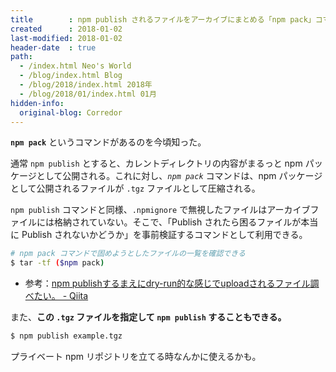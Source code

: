 ```yaml
---
title        : npm publish されるファイルをアーカイブにまとめる「npm pack」コマンド
created      : 2018-01-02
last-modified: 2018-01-02
header-date  : true
path:
  - /index.html Neo's World
  - /blog/index.html Blog
  - /blog/2018/index.html 2018年
  - /blog/2018/01/index.html 01月
hidden-info:
  original-blog: Corredor
---
```


**`npm pack`** というコマンドがあるのを今頃知った。

通常 `npm publish` とすると、カレントディレクトリの内容がまるっと npm パッケージとして公開される。これに対し、_`npm pack`_ コマンドは、npm パッケージとして公開されるファイルが `.tgz` ファイルとして圧縮される。

`npm publish` コマンドと同様、`.npmignore` で無視したファイルはアーカイブファイルには格納されていない。そこで、「Publish されたら困るファイルが本当に Publish されないかどうか」を事前検証するコマンドとして利用できる。

```bash
# npm pack コマンドで固めようとしたファイルの一覧を確認できる
$ tar -tf ($npm pack)
```

- 参考：[npm publishするまえにdry-run的な感じでuploadされるファイル調べたい。 - Qiita](https://qiita.com/inuscript/items/5b3c1466a6ddb9ba6231)

また、**この `.tgz` ファイルを指定して `npm publish` することもできる。**

```bash
$ npm publish example.tgz
```

プライベート npm リポジトリを立てる時なんかに使えるかも。
